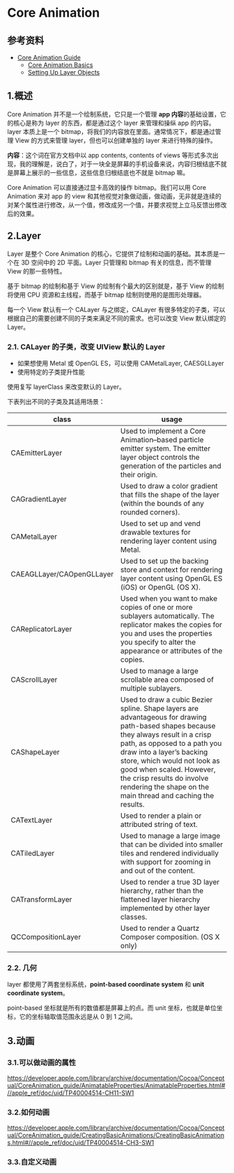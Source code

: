 # Core Animation

## 参考资料
* [Core Animation Guide](https://developer.apple.com/library/archive/documentation/Cocoa/Conceptual/CoreAnimation_guide/Introduction/Introduction.html)
  * [Core Animation Basics](https://developer.apple.com/library/archive/documentation/Cocoa/Conceptual/CoreAnimation_guide/CoreAnimationBasics/CoreAnimationBasics.html#//apple_ref/doc/uid/TP40004514-CH2-SW3)
  * [Setting Up Layer Objects](https://developer.apple.com/library/archive/documentation/Cocoa/Conceptual/CoreAnimation_guide/SettingUpLayerObjects/SettingUpLayerObjects.html#//apple_ref/doc/uid/TP40004514-CH13-SW12)

## 1.概述

Core Animation 并不是一个绘制系统，它只是一个管理 **app 内容**的基础设置，它的核心是称为 layer 的东西，都是通过这个 layer 来管理和操纵 app 的内容。layer 本质上是一个 bitmap，将我们的内容放在里面。通常情况下，都是通过管理 View 的方式来管理 layer，但也可以创建单独的 layer 来进行特殊的操作。

**内容**：这个词在官方文档中以 app contents, contents of views 等形式多次出现，我的理解是，说白了，对于一块全是屏幕的手机设备来说，内容归根结底不就是屏幕上展示的一些信息，这些信息归根结底也不就是 bitmap 嘛。

Core Animation 可以直接通过显卡高效的操作 bitmap。我们可以用 Core Animation 来对 app 的 view 和其他视觉对象做动画，做动画，无非就是连续的对某个属性进行修改，从一个值，修改成另一个值，并要求视觉上立马反馈出修改后的效果。

## 2.Layer

Layer 是整个 Core Animation 的核心，它提供了绘制和动画的基础。其本质是一个在 3D 空间中的 2D 平面。Layer 只管理和 bitmap 有关的信息，而不管理 View 的那一些特性。

基于 bitmap 的绘制和基于 View 的绘制有个最大的区别就是，基于 View 的绘制将使用 CPU 资源和主线程，而基于 bitmap 绘制则使用的是图形处理器。

每一个 View 默认有一个 CALayer 与之绑定，CALayer 有很多特定的子类，可以根据自己的需要创建不同的子类来满足不同的需求。也可以改变 View 默认绑定的 Layer。

### 2.1. CALayer 的子类，改变 UIView 默认的 Layer

* 如果想使用 Metal 或 OpenGL ES，可以使用 CAMetalLayer, CAESGLLayer
* 使用特定的子类提升性能

使用复写 layerClass 来改变默认的 Layer。

下表列出不同的子类及其适用场景：

| class | usage |
|--|--|
| CAEmitterLayer | Used to implement a Core Animation–based particle emitter system. The emitter layer object controls the generation of the particles and their origin.|
| CAGradientLayer | Used to draw a color gradient that fills the shape of the layer (within the bounds of any rounded corners). |
| CAMetalLayer | Used to set up and vend drawable textures for rendering layer content using Metal. |
| CAEAGLLayer/CAOpenGLLayer | Used to set up the backing store and context for rendering layer content using OpenGL ES (iOS) or OpenGL (OS X).|
| CAReplicatorLayer | Used when you want to make copies of one or more sublayers automatically. The replicator makes the copies for you and uses the properties you specify to alter the appearance or attributes of the copies.
| CAScrollLayer | Used to manage a large scrollable area composed of multiple sublayers. |
| CAShapeLayer | Used to draw a cubic Bezier spline. Shape layers are advantageous for drawing path-based shapes because they always result in a crisp path, as opposed to a path you draw into a layer’s backing store, which would not look as good when scaled. However, the crisp results do involve rendering the shape on the main thread and caching the results. |
| CATextLayer | Used to render a plain or attributed string of text. |
| CATiledLayer | Used to manage a large image that can be divided into smaller tiles and rendered individually with support for zooming in and out of the content.|
| CATransformLayer | Used to render a true 3D layer hierarchy, rather than the flattened layer hierarchy implemented by other layer classes.|
| QCCompositionLayer | Used to render a Quartz Composer composition. (OS X only)



### 2.2. 几何

layer 都使用了两套坐标系统，**point-based coordinate system** 和 **unit coordinate system**。

point-based 坐标就是所有的数值都是屏幕上的点。而 unit 坐标，也就是单位坐标，它的坐标轴取值范围永远是从 0 到 1 之间。

## 3.动画

### 3.1.可以做动画的属性

https://developer.apple.com/library/archive/documentation/Cocoa/Conceptual/CoreAnimation_guide/AnimatableProperties/AnimatableProperties.html#//apple_ref/doc/uid/TP40004514-CH11-SW1

### 3.2.如何动画

https://developer.apple.com/library/archive/documentation/Cocoa/Conceptual/CoreAnimation_guide/CreatingBasicAnimations/CreatingBasicAnimations.html#//apple_ref/doc/uid/TP40004514-CH3-SW1

### 3.3.自定义动画